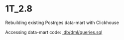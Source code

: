 # 1T_2.8

Rebuilding existing Postrges data-mart with Clickhouse

Accessing data-mart code: [.db/dml/queries.sql](https://github.com/damn-boi/1T_2.8/blob/main/db/dml/queries.sql)